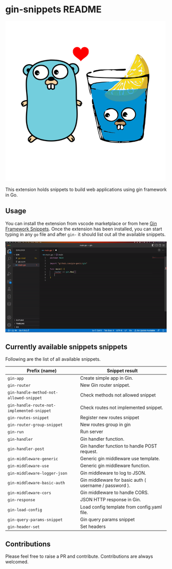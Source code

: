 # gin-snippets README

![gin-framework](images/go-gin-snippets.png)

This extension holds snippets to build web applications using gin framework in Go.

## Usage

You can install the extension from vscode marketplace or from here [Gin Framework Snippets](https://marketplace.visualstudio.com/items?itemName=Dhikilabs.gin-snippets). Once the extension has been installed, you can start typing in any `go` file and after `gin-` it should list out all the available snippets.

![](images/usage.gif)


## Currently available snippets snippets

Following are the list of all available snippets.

| Prefix (name)                                 | Snippet result                                          |
|-----------------------------------------------|---------------------------------------------------------|
| `gin-app`                  | Create simple app in Gin. 
| `gin-router`                  | New Gin router snippet. 
| `gin-handle-method-not-allowed-snippet`                  | Check methods not allowed snippet 
| `gin-handle-route-not-implemented-snippet`                  | Check routes not implemented snippet.  
| `gin-routes-snippet`                  | Register new routes snippet
| `gin-router-group-snippet`                  | New routes group in gin |
| `gin-run`                  | Run server |
| `gin-handler`                  | Gin handler function.                             |
| `gin-handler-post`           | Gin handler function to handle POST request.                    |
| `gin-middleware-generic`            | Generic gin middleware use template.                       |
| `gin-middleware-use`            | Generic gin middleware function.                       |
| `gin-middleware-logger-json`             | Gin middleware to log to JSON.                |
| `gin-middleware-basic-auth`      | Gin middleware for basic auth ( username / password ).       |
| `gin-middleware-cors`       | Gin middleware to handle CORS.          |
| `gin-response`       | JSON HTTP response in Gin.          |
| `gin-load-config`       | Load config template from config.yaml file.          |
| `gin-query-params-snippet`       | Gin query params snippet          |
| `gin-header-set`       | Set headers         |


## Contributions

Please feel free to raise a PR and contribute. Contributions are always welcomed.
